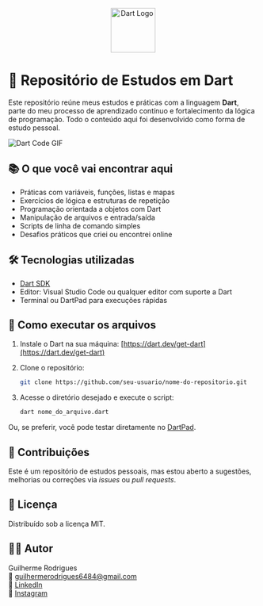<p align="center">
  <img src="https://upload.wikimedia.org/wikipedia/commons/7/7e/Dart-logo.png" alt="Dart Logo" width="90"/>
</p>

# 🎯 Repositório de Estudos em Dart

Este repositório reúne meus estudos e práticas com a linguagem **Dart**, parte do meu processo de aprendizado contínuo e fortalecimento da lógica de programação. Todo o conteúdo aqui foi desenvolvido como forma de estudo pessoal.

![Dart Code GIF](https://raw.githubusercontent.com/dart-lang/site-www/main/src/_assets/image/dartpad-intro.gif)

## 📚 O que você vai encontrar aqui

- Práticas com variáveis, funções, listas e mapas
- Exercícios de lógica e estruturas de repetição
- Programação orientada a objetos com Dart
- Manipulação de arquivos e entrada/saída
- Scripts de linha de comando simples
- Desafios práticos que criei ou encontrei online

## 🛠 Tecnologias utilizadas

- [Dart SDK](https://dart.dev/get-dart)
- Editor: Visual Studio Code ou qualquer editor com suporte a Dart
- Terminal ou DartPad para execuções rápidas

## 🚀 Como executar os arquivos

1. Instale o Dart na sua máquina:
   [https://dart.dev/get-dart](https://dart.dev/get-dart)

2. Clone o repositório:
   ```bash
   git clone https://github.com/seu-usuario/nome-do-repositorio.git
   ```

3. Acesse o diretório desejado e execute o script:
   ```bash
   dart nome_do_arquivo.dart
   ```

Ou, se preferir, você pode testar diretamente no [DartPad](https://dartpad.dev/).

## 🤝 Contribuições

Este é um repositório de estudos pessoais, mas estou aberto a sugestões, melhorias ou correções via _issues_ ou _pull requests_.

## 📄 Licença

Distribuído sob a licença MIT.

## 👨‍💻 Autor

Guilherme Rodrigues  
📧 guilhermerodrigues6484@gmail.com  
🔗 [LinkedIn](www.linkedin.com/in/gui-ccr-)  
📸 [Instagram](https://www.instagram.com/gui_ccr_/)

